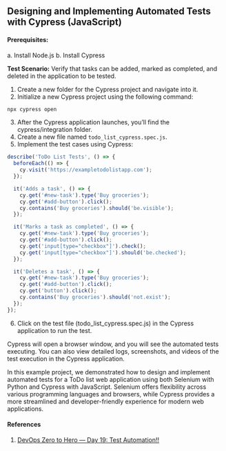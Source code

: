 ## Designing and Implementing Automated Tests with Cypress (JavaScript)

#### Prerequisites:
a. Install Node.js
b. Install Cypress

**Test Scenario:** Verify that tasks can be added, marked as completed, and deleted in the application to be tested.
1. Create a new folder for the Cypress project and navigate into it.
2. Initialize a new Cypress project using the following command:

```bash
npx cypress open
```

3. After the Cypress application launches, you’ll find the cypress/integration folder.
4. Create a new file named `todo_list_cypress.spec.js`.
5. Implement the test cases using Cypress:

```javascript
describe('ToDo List Tests', () => {
  beforeEach(() => {
    cy.visit('https://exampletodolistapp.com');
  });

  it('Adds a task', () => {
    cy.get('#new-task').type('Buy groceries');
    cy.get('#add-button').click();
    cy.contains('Buy groceries').should('be.visible');
  });

  it('Marks a task as completed', () => {
    cy.get('#new-task').type('Buy groceries');
    cy.get('#add-button').click();
    cy.get('input[type="checkbox"]').check();
    cy.get('input[type="checkbox"]').should('be.checked');
  });

  it('Deletes a task', () => {
    cy.get('#new-task').type('Buy groceries');
    cy.get('#add-button').click();
    cy.get('button').click();
    cy.contains('Buy groceries').should('not.exist');
  });
});
```
6. Click on the test file (todo_list_cypress.spec.js) in the Cypress application to run the test.

Cypress will open a browser window, and you will see the automated tests executing. You can also view detailed logs, screenshots, and videos of the test execution in the Cypress application.

In this example project, we demonstrated how to design and implement automated tests for a ToDo list web application using both Selenium with Python and Cypress with JavaScript. Selenium offers flexibility across various programming languages and browsers, while Cypress provides a more streamlined and developer-friendly experience for modern web applications.

#### References
1. [DevOps Zero to Hero — Day 19: Test Automation!!](https://medium.com/@navya.cloudops/devops-zero-to-hero-day-19-test-automation-992533856c0a)
